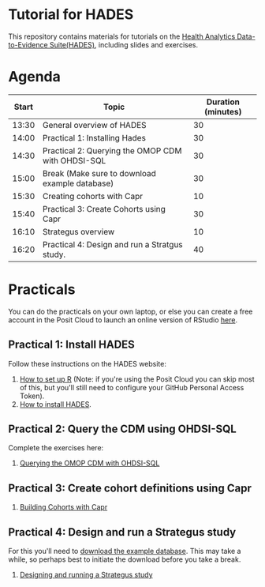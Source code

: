 # Tutorial for HADES

This repository contains materials for tutorials on the [Health Analytics Data-to-Evidence Suite(HADES)](https://ohdsi.github.io/Hades/), including slides and exercises.

# Agenda

| Start | Topic                                                                        | Duration (minutes) |
|-------|------------------------------------------------------------------------------|--------------------|
| 13:30 | General overview of HADES                                                    | 30                 |
| 14:00 | Practical 1: Installing Hades                                                | 30                 |
| 14:30 | Practical 2: Querying the OMOP CDM with OHDSI-SQL                            | 30                 |
| 15:00 | Break (Make sure to download example database)                               | 30                 |
| 15:30 | Creating cohorts with Capr                                                   | 10                 |
| 15:40 | Practical 3: Create Cohorts using Capr                                       | 30                 |
| 16:10 | Strategus overview                                                           | 10                 |
| 16:20 | Practical 4: Design and run a Stratgus study.                                | 40                 |

# Practicals

You can do the practicals on your own laptop, or else you can create a free account in the Posit Cloud to launch an online version of RStudio [here](https://posit.cloud/).

## Practical 1: Install HADES

Follow these instructions on the HADES website:

1.  [How to set up R](https://ohdsi.github.io/Hades/rSetup.html) (Note: if you're using the Posit Cloud you can skip most of this, but you'll still need to configure your GitHub Personal Access Token).
2.  [How to install HADES](https://ohdsi.github.io/Hades/installingHades.html).

## Practical 2: Query the CDM using OHDSI-SQL  

Complete the exercises here:

1.  [Querying the OMOP CDM with OHDSI-SQL](https://ohdsi.github.io/Tutorial-Hades/QueryingUsingOhdsiSql.html)

## Practical 3: Create cohort definitions using Capr

1.  [Building Cohorts with Capr](https://ohdsi.github.io/Tutorial-Hades/CaprExercises.html)

## Practical 4: Design and run a Strategus study

For this you'll need to [download the example database](https://drive.google.com/file/d/1hH9k0Lf3B8iutQT7U-A5Ii7g9proNWZW/view?usp=sharing). This may take a while, so perhaps best to initiate the download before you take a break.

1.  [Designing and running a Strategus study](https://ohdsi.github.io/Tutorial-Hades/StrategusExercise.html)
